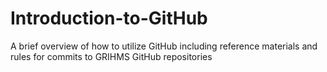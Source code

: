 # Introduction-to-GitHub
A brief overview of how to utilize GitHub including reference materials and rules for commits to GRIHMS GitHub repositories
